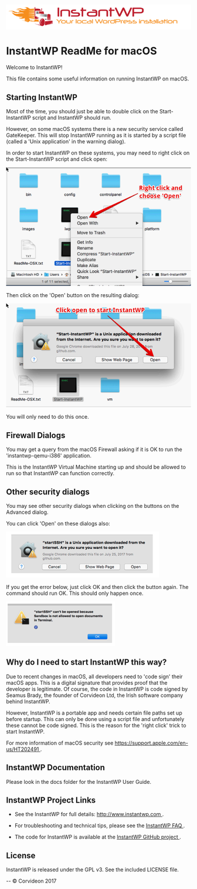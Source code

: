 ![](images/logo-top.png)

# InstantWP ReadMe for macOS

Welcome to InstantWP!

This file contains some useful information on running InstantWP on macOS.

## Starting InstantWP

Most of the time, you should just be able to double click on the Start-InstantWP script and InstantWP should run.

However, on some macOS systems there is a new security service called GateKeeper. This will stop InstantWP running as it is started by a script file (called a 'Unix application' in the warning dialog).

In order to start InstantWP on these systems, you may need to right click on the Start-InstantWP script and click open:

![](images/Start-InstantWP-right-click.png)

Then click on the 'Open' button on the resulting dialog:

![](images/Start-InstantWP-sure-you-want-to-open.png)

You will only need to do this once.

## Firewall Dialogs

You may get a query from the macOS Firewall asking if it is OK to run the 'instantwp-qemu-i386' application.

This is the InstantWP Virtual Machine starting up and should be allowed to run so that InstantWP can function correctly.

## Other security dialogs

You may see other security dialogs when clicking on the buttons on the Advanced dialog. 

You can click 'Open' on these dialogs also:

![](images/Start-InstantWP-sure-you-want-to-open-startSSH.png)

If you get the error below, just click OK and then click the button again. The command should run OK. This should only happen once.

![](images/Start-InstantWP-startSSH-sandbox.png)


## Why do I need to start InstantWP this way? 

Due to recent changes in macOS, all developers need to 'code sign' their macOS apps. This is a digital signature that provides proof that the developer is legitimate. Of course, the code in InstantWP is code signed by Seamus Brady, the founder of Corvideon Ltd, the Irish software company behind InstantWP.

However, InstantWP is a portable app and needs certain file paths set up before startup. This can only be done using a script file and unfortunately these cannot be code signed. This is the reason for the 'right click' trick to start InstantWP.


For more information of macOS security see [https://support.apple.com/en-us/HT202491 ]().

## InstantWP Documentation

Please look in the docs folder for the InstantWP User Guide.


## InstantWP Project Links

 * See the InstantWP for full details: [http://www.instantwp.com ](http://www.instantwp.com).

 * For troubleshooting and technical tips, please see the [InstantWP FAQ ](http://www.instantwp.com/go/FAQ/).

 * The code for InstantWP is available at the [InstantWP GitHub project ](https://github.com/corvideon/InstantWP/).

## License

InstantWP is released under the GPL v3. See the included LICENSE file.

--
&copy; Corvideon 2017 